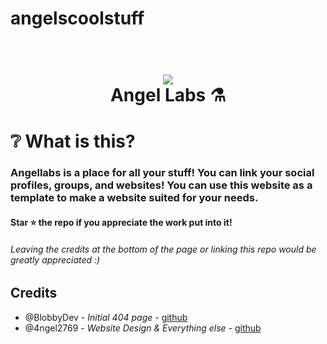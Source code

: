 # angelscoolstuff
<h1 align="center">
  <br>
  <a href="https://angellabs.xyz"><img src="https://i.imgur.com/sCWWFO6.png"></a>
  <br>
  Angel Labs ⚗️
  <br>
</h1>

# ❔ What is this? 
### Angellabs is a place for all your stuff! You can link your social profiles, groups, and websites! You can use this website as a template to make a website suited for your needs. 

#### Star :star: the repo if you appreciate the work put into it!

###### Leaving the credits at the bottom of the page or linking this repo would be greatly appreciated :)


## Credits

* @BlobbyDev - *Initial 404 page* - [github](https://github.com/BlobbyDev)
* @4ngel2769 - *Website Design & Everything else* - [github](https://github.com/4ngel2769)
